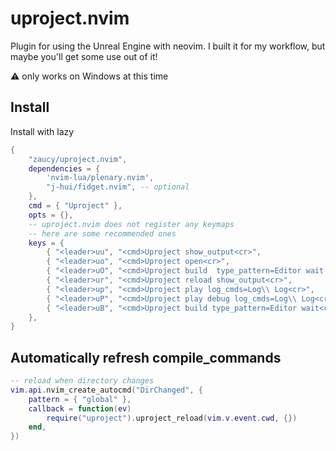 # uproject.nvim

Plugin for using the Unreal Engine with neovim. I built it for my workflow, but maybe you'll get some use out of it!

:warning: only works on Windows at this time

## Install

Install with lazy

```lua
{
	"zaucy/uproject.nvim",
	dependencies = {
		'nvim-lua/plenary.nvim',
		"j-hui/fidget.nvim", -- optional
	},
	cmd = { "Uproject" },
	opts = {},
	-- uproject.nvim does not register any keymaps
	-- here are some recommended ones
	keys = {
		{ "<leader>uu", "<cmd>Uproject show_output<cr>",                            desc = "Show last output" },
		{ "<leader>uo", "<cmd>Uproject open<cr>",                                   desc = "Open Unreal Editor" },
		{ "<leader>uO", "<cmd>Uproject build  type_pattern=Editor wait open<cr>",   desc = "Build and open Unreal Editor" },
		{ "<leader>ur", "<cmd>Uproject reload show_output<cr>",                     desc = "Reload uproject" },
		{ "<leader>up", "<cmd>Uproject play log_cmds=Log\\ Log<cr>",                desc = "Play game" },
		{ "<leader>uP", "<cmd>Uproject play debug log_cmds=Log\\ Log<cr>",          desc = "Play game (debug)" },
		{ "<leader>uB", "<cmd>Uproject build type_pattern=Editor wait<cr>",         desc = "Build (keep open)" },
	},
}
```

## Automatically refresh compile_commands

```lua
-- reload when directory changes
vim.api.nvim_create_autocmd("DirChanged", {
	pattern = { "global" },
	callback = function(ev)
		require("uproject").uproject_reload(vim.v.event.cwd, {})
	end,
})
```
